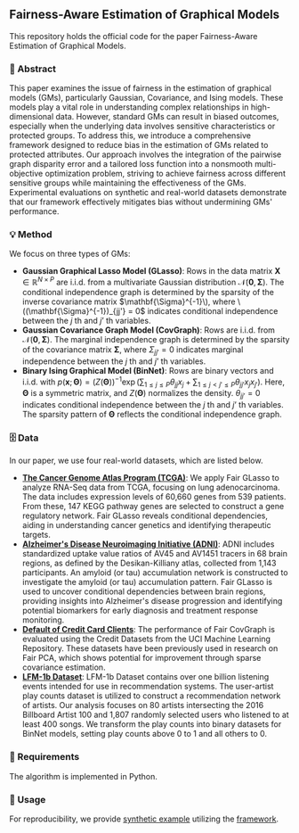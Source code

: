 ## Fairness-Aware Estimation of Graphical Models

This repository holds the official code for the paper Fairness-Aware Estimation of Graphical Models. 

### 🎯 Abstract
This paper examines the issue of fairness in the estimation of graphical models (GMs), particularly Gaussian, Covariance, and Ising models. These models play a vital role in understanding complex relationships in high-dimensional data. However, standard GMs can result in biased outcomes, especially when the underlying data involves sensitive characteristics or protected groups. To address this, we introduce a comprehensive framework designed to reduce bias in the estimation of GMs related to protected attributes. Our approach involves the integration of the pairwise graph disparity error and a tailored loss function into a nonsmooth multi-objective optimization problem, striving to achieve fairness across different sensitive groups while maintaining the effectiveness of the GMs. Experimental evaluations on synthetic and real-world datasets demonstrate that our framework effectively mitigates bias without undermining GMs' performance.

### 💡 Method
We focus on three types of GMs:
- **Gaussian Graphical Lasso Model (GLasso)**: Rows in the data matrix $\mathbf{X} \in \mathbb{R}^{N \times P}$ are i.i.d. from a multivariate Gaussian distribution $\mathcal{N}(\mathbf{0}, \mathbf{\Sigma})$. The conditional independence graph is determined by the sparsity of the inverse covariance matrix $\mathbf{\Sigma}^{-1}\), where \((\mathbf{\Sigma}^{-1})_{jj'} = 0$ indicates conditional independence between the $j$ th and $j’$ th variables.
- **Gaussian Covariance Graph Model (CovGraph)**: Rows are i.i.d. from $\mathcal{N}(\mathbf{0}, \mathbf{\Sigma})$. The marginal independence graph is determined by the sparsity of the covariance matrix $\mathbf{\Sigma}$, where $\Sigma_{jj'} = 0$ indicates marginal independence between the $j$ th and $j’$ th variables.
- **Binary Ising Graphical Model (BinNet)**: Rows are binary vectors and i.i.d. with
    $p(\mathbf{x}; \boldsymbol{\Theta}) = \left(Z(\boldsymbol{\Theta})\right)^{-1} \exp \big(\sum_{1 \leq j \leq P} \theta_{jj}x_j + \sum_{1 \leq j < j' \leq P} \theta_{jj'}x_jx_{j'} \big).$
    Here, $\boldsymbol{\Theta}$ is a symmetric matrix, and $Z(\boldsymbol{\Theta})$ normalizes the density. $\theta_{jj'} = 0$ indicates conditional independence between the $j$ th and $j’$ th variables. The sparsity pattern of $\boldsymbol{\Theta}$ reflects the conditional independence graph.

### 🗄️ Data
In our paper, we use four real-world datasets, which are listed below.
- **[The Cancer Genome Atlas Program (TCGA)](https://www.cancer.gov/ccg/research/genome-sequencing/tcga)**: We apply Fair GLasso to analyze RNA-Seq data from TCGA, focusing on lung adenocarcinoma. The data includes expression levels of 60,660 genes from 539 patients. From these, 147 KEGG pathway genes are selected to construct a gene regulatory network. Fair GLasso reveals conditional dependencies, aiding in understanding cancer genetics and identifying therapeutic targets.
- **[Alzheimer's Disease Neuroimaging Initiative (ADNI)](http://adni.loni.usc.edu)**: ADNI includes standardized uptake value ratios of AV45 and AV1451 tracers in 68 brain regions, as defined by the Desikan-Killiany atlas, collected from 1,143 participants. An amyloid (or tau) accumulation network is constructed to investigate the amyloid (or tau) accumulation pattern. Fair GLasso is used to uncover conditional dependencies between brain regions, providing insights into Alzheimer's disease progression and identifying potential biomarkers for early diagnosis and treatment response monitoring.
- **[Default of Credit Card Clients](https://archive.ics.uci.edu/dataset/350/default+of+credit+card+clients)**: The performance of Fair CovGraph is evaluated using the Credit Datasets from the UCI Machine Learning Repository. These datasets have been previously used in research on Fair PCA, which shows potential for improvement through sparse covariance estimation.
- **[LFM-1b Dataset](http://www.cp.jku.at/datasets/LFM-1b/)**: LFM-1b Dataset contains over one billion listening events intended for use in recommendation systems. The user-artist play counts dataset is utilized to construct a recommendation network of artists. Our analysis focuses on 80 artists intersecting the 2016 Billboard Artist 100 and 1,807 randomly selected users who listened to at least 400 songs. We transform the play counts into binary datasets for BinNet models, setting play counts above 0 to 1 and all others to 0.

### 📝 Requirements
The algorithm is implemented in Python.

### 🔨 Usage
For reproducibility, we provide [synthetic example](https://github.com/PennShenLab/Fair_GMs/blob/main/Simulation%20Study%20Notebook/Experiment_Synthetic_Data_arxive.ipynb) utilizing the [framework](https://github.com/PennShenLab/Fair_GMs/tree/main/GRAPH_Framework-main).
